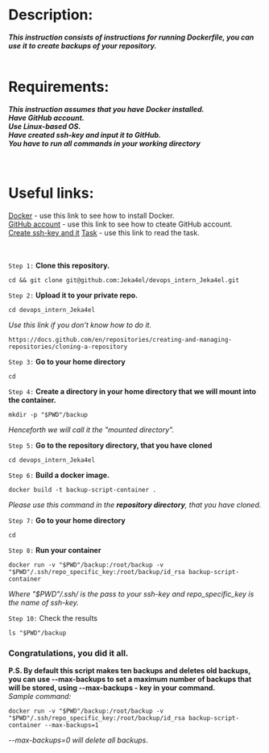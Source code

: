 # Description:
***This instruction consists of instructions for running Dockerfile, you can use it to create backups of your repository.*** <br>  <br>

# Requirements:
***This instruction assumes that you have Docker installed. <br>
   Have GitHub account. <br>
   Use Linux-based OS. <br>
   Have created ssh-key and input it to GitHub.<br>
   You have to run all commands in your working directory<br><br><br>***

# Useful links:

[Docker](https://github.com/Jeka4el/DevOps-Task0/)  - use this link to see how to install Docker. <br>
[GitHub account](https://docs.github.com/en/get-started/onboarding/getting-started-with-your-github-account) - use this link to see how to cteate GitHub account. <br>
[Create ssh-key and it](https://docs.github.com/en/authentication/connecting-to-github-with-ssh/generating-a-new-ssh-key-and-adding-it-to-the-ssh-agent)
[Task](https://absorbed-parrot-e34.notion.site/Task-1-DevOps-1-0-a7520340104248bea0e867b5e3ddfdfa) - use this link to read the task. <br><br><br>


`Step 1:` **Clone this repository.**

```
cd && git clone git@github.com:Jeka4el/devops_intern_Jeka4el.git

```


`Step 2:` **Upload it to your private repo.**
```
cd devops_intern_Jeka4el
```
*Use this link if you don't know how to do it.*
```
https://docs.github.com/en/repositories/creating-and-managing-repositories/cloning-a-repository 
```


`Step 3:` **Go to your home directory**

```
cd
```


`Step 4:` **Create a directory in your home directory that we will mount into the container.**

```
mkdir -p "$PWD"/backup
```
*Henceforth we will call it the "mounted directory".*


`Step 5:` **Go to the repository directory, that you have cloned**

```
cd devops_intern_Jeka4el
```


`Step 6:` **Build a docker image.**
```
docker build -t backup-script-container .
```
*Please use this command in the **repository directory**, that you have cloned.*



`Step 7:` **Go to your home directory**

```
cd
```

`Step 8:` **Run your container**
```
docker run -v "$PWD"/backup:/root/backup -v "$PWD"/.ssh/repo_specific_key:/root/backup/id_rsa backup-script-container
```
*Where "$PWD"/.ssh/ is the pass to your ssh-key and repo_specific_key is the name of ssh-key.*

`Step 10:` Check the results

```
ls "$PWD"/backup
```

### Congratulations, you did it all. <br>
**P.S. By default this script makes ten backups and deletes old backups, you can use --max-backups to set a maximum number of backups that will be stored, using --max-backups - key in your command.**  <br>
*Sample command:*
```
docker run -v "$PWD"/backup:/root/backup -v "$PWD"/.ssh/repo_specific_key:/root/backup/id_rsa backup-script-container --max-backups=1
```
*--max-backups=0 will delete all backups*.


